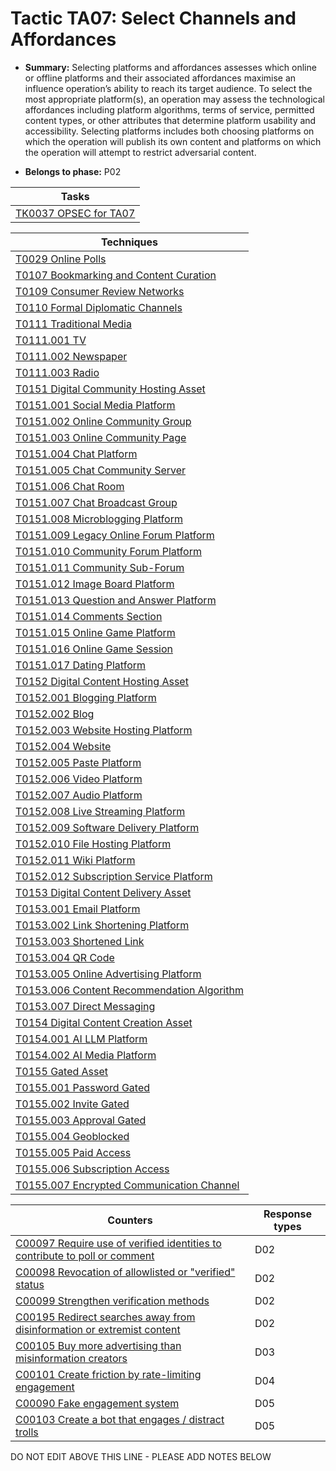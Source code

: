# Tactic TA07: Select Channels and Affordances

* **Summary:** Selecting platforms and affordances assesses which online or offline platforms and their associated affordances maximise an influence operation’s ability to reach its target audience. To select the most appropriate platform(s), an operation may assess the technological affordances including platform algorithms, terms of service, permitted content types, or other attributes that determine platform usability and accessibility. Selecting platforms includes both choosing platforms on which the operation will publish its own content and platforms on which the operation will attempt to restrict adversarial content.

* **Belongs to phase:** P02



| Tasks |
| ----- |
| [TK0037 OPSEC for TA07](../../generated_pages/tasks/TK0037.md) |



| Techniques |
| ---------- |
| [T0029 Online Polls](../../generated_pages/techniques/T0029.md) |
| [T0107 Bookmarking and Content Curation](../../generated_pages/techniques/T0107.md) |
| [T0109 Consumer Review Networks](../../generated_pages/techniques/T0109.md) |
| [T0110 Formal Diplomatic Channels](../../generated_pages/techniques/T0110.md) |
| [T0111 Traditional Media](../../generated_pages/techniques/T0111.md) |
| [T0111.001 TV](../../generated_pages/techniques/T0111.001.md) |
| [T0111.002 Newspaper](../../generated_pages/techniques/T0111.002.md) |
| [T0111.003 Radio](../../generated_pages/techniques/T0111.003.md) |
| [T0151 Digital Community Hosting Asset](../../generated_pages/techniques/T0151.md) |
| [T0151.001 Social Media Platform](../../generated_pages/techniques/T0151.001.md) |
| [T0151.002 Online Community Group](../../generated_pages/techniques/T0151.002.md) |
| [T0151.003 Online Community Page](../../generated_pages/techniques/T0151.003.md) |
| [T0151.004 Chat Platform](../../generated_pages/techniques/T0151.004.md) |
| [T0151.005 Chat Community Server](../../generated_pages/techniques/T0151.005.md) |
| [T0151.006 Chat Room](../../generated_pages/techniques/T0151.006.md) |
| [T0151.007 Chat Broadcast Group](../../generated_pages/techniques/T0151.007.md) |
| [T0151.008 Microblogging Platform](../../generated_pages/techniques/T0151.008.md) |
| [T0151.009 Legacy Online Forum Platform](../../generated_pages/techniques/T0151.009.md) |
| [T0151.010 Community Forum Platform](../../generated_pages/techniques/T0151.010.md) |
| [T0151.011 Community Sub-Forum](../../generated_pages/techniques/T0151.011.md) |
| [T0151.012 Image Board Platform](../../generated_pages/techniques/T0151.012.md) |
| [T0151.013 Question and Answer Platform](../../generated_pages/techniques/T0151.013.md) |
| [T0151.014 Comments Section](../../generated_pages/techniques/T0151.014.md) |
| [T0151.015 Online Game Platform](../../generated_pages/techniques/T0151.015.md) |
| [T0151.016 Online Game Session](../../generated_pages/techniques/T0151.016.md) |
| [T0151.017 Dating Platform](../../generated_pages/techniques/T0151.017.md) |
| [T0152 Digital Content Hosting Asset](../../generated_pages/techniques/T0152.md) |
| [T0152.001 Blogging Platform](../../generated_pages/techniques/T0152.001.md) |
| [T0152.002 Blog](../../generated_pages/techniques/T0152.002.md) |
| [T0152.003 Website Hosting Platform](../../generated_pages/techniques/T0152.003.md) |
| [T0152.004 Website](../../generated_pages/techniques/T0152.004.md) |
| [T0152.005 Paste Platform](../../generated_pages/techniques/T0152.005.md) |
| [T0152.006 Video Platform](../../generated_pages/techniques/T0152.006.md) |
| [T0152.007 Audio Platform](../../generated_pages/techniques/T0152.007.md) |
| [T0152.008 Live Streaming Platform](../../generated_pages/techniques/T0152.008.md) |
| [T0152.009 Software Delivery Platform](../../generated_pages/techniques/T0152.009.md) |
| [T0152.010 File Hosting Platform](../../generated_pages/techniques/T0152.010.md) |
| [T0152.011 Wiki Platform](../../generated_pages/techniques/T0152.011.md) |
| [T0152.012 Subscription Service Platform](../../generated_pages/techniques/T0152.012.md) |
| [T0153 Digital Content Delivery Asset](../../generated_pages/techniques/T0153.md) |
| [T0153.001 Email Platform](../../generated_pages/techniques/T0153.001.md) |
| [T0153.002 Link Shortening Platform](../../generated_pages/techniques/T0153.002.md) |
| [T0153.003 Shortened Link](../../generated_pages/techniques/T0153.003.md) |
| [T0153.004 QR Code](../../generated_pages/techniques/T0153.004.md) |
| [T0153.005 Online Advertising Platform](../../generated_pages/techniques/T0153.005.md) |
| [T0153.006 Content Recommendation Algorithm](../../generated_pages/techniques/T0153.006.md) |
| [T0153.007 Direct Messaging](../../generated_pages/techniques/T0153.007.md) |
| [T0154 Digital Content Creation Asset](../../generated_pages/techniques/T0154.md) |
| [T0154.001 AI LLM Platform](../../generated_pages/techniques/T0154.001.md) |
| [T0154.002 AI Media Platform](../../generated_pages/techniques/T0154.002.md) |
| [T0155 Gated Asset](../../generated_pages/techniques/T0155.md) |
| [T0155.001 Password Gated](../../generated_pages/techniques/T0155.001.md) |
| [T0155.002 Invite Gated](../../generated_pages/techniques/T0155.002.md) |
| [T0155.003 Approval Gated](../../generated_pages/techniques/T0155.003.md) |
| [T0155.004 Geoblocked](../../generated_pages/techniques/T0155.004.md) |
| [T0155.005 Paid Access](../../generated_pages/techniques/T0155.005.md) |
| [T0155.006 Subscription Access](../../generated_pages/techniques/T0155.006.md) |
| [T0155.007 Encrypted Communication Channel](../../generated_pages/techniques/T0155.007.md) |



| Counters | Response types |
| -------- | -------------- |
| [C00097 Require use of verified identities to contribute to poll or comment](../../generated_pages/counters/C00097.md) | D02 |
| [C00098 Revocation of allowlisted or "verified" status](../../generated_pages/counters/C00098.md) | D02 |
| [C00099 Strengthen verification methods](../../generated_pages/counters/C00099.md) | D02 |
| [C00195 Redirect searches away from disinformation or extremist content](../../generated_pages/counters/C00195.md) | D02 |
| [C00105 Buy more advertising than misinformation creators](../../generated_pages/counters/C00105.md) | D03 |
| [C00101 Create friction by rate-limiting engagement](../../generated_pages/counters/C00101.md) | D04 |
| [C00090 Fake engagement system](../../generated_pages/counters/C00090.md) | D05 |
| [C00103 Create a bot that engages / distract trolls](../../generated_pages/counters/C00103.md) | D05 |


DO NOT EDIT ABOVE THIS LINE - PLEASE ADD NOTES BELOW